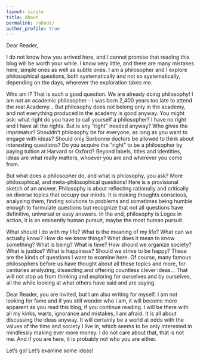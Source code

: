 ```yaml
---
layout: single
title: About
permalink: /about/
author_profile: true
---
```


Dear Reader,

I do not know how you arrived here, and I cannot promise that reading this blog will be worth your while. I know very little, and there are many mistakes here, simple ones as well as subtle ones. I am a philosopher and I explore philosophical questions, both systematically and not so systematically, depending on the days, wherever the exploration takes me.

Who am I? That is such a good question. We are already doing philosophy! I am not an academic philosopher - I was born 2,400 years too late to attend the real Academy… But philosophy does not belong only in the academy, and not everything produced in the academy is good anyway. You might ask: what right do you have to call yourself a philosopher? I have no right and I have all the rights. But is any “right” needed anyway? Who gives the imprimatur? Shouldn’t philosophy be for everyone, as long as you want to engage with ideas? Should only Sorbonne doctors be allowed to think about interesting questions? Do you acquire the “right” to be a philosopher by paying tuition at Harvard or Oxford? Beyond labels, titles and identities, ideas are what really matters, whoever you are and wherever you come from.

But what does a philosopher do, and what is philosophy, you ask? More philosophical, and meta-philosophical questions! Here is a provisional sketch of an answer. Philosophy is about reflecting rationally and critically on diverse topics that occupy our minds. It is making thoughts conscious, analyzing them, finding solutions to problems and sometimes being humble enough to formulate questions but recognize that not all questions have definitive, universal or easy answers. In the end, philosophy is Logos in action, it is an eminently human pursuit, maybe the most human pursuit.

What should I do with my life? What is the meaning of my life? What can we actually know? How do we know things? What does it mean to know something? What is being? What is time? How should we organize society? What is justice? What is happiness? Should we strive to be happy? These are the kinds of questions I  want to examine here. Of course, many famous philosophers before us have thought about all these topics and more, for centuries analyzing, dissecting and offering countless clever ideas… That will not stop us from thinking and exploring for ourselves and by ourselves, all the while looking at what others have said and are saying.

Dear Reader, you are invited, but I am also writing for myself. I am not looking for fame and if you still wonder who I am, it will become more apparent as you read this blog, if you continue reading. I will be there with all my kinks, warts, ignorance and mistakes, I am afraid. It is all about discussing the ideas anyway. It will certainly be a world at odds with the values of the time and society I live in, which seems to be only interested in mindlessly making ever more money. I do not care about that, that is not me. And if you are here, it is probably not who you are either.

Let’s go! Let’s examine some ideas!


